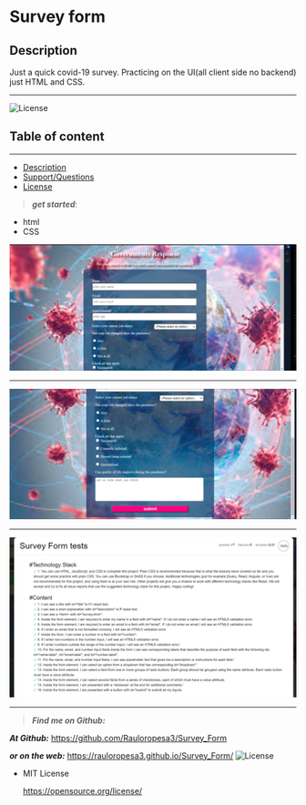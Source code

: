 # Survey form

## Description

Just a quick covid-19 survey. Practicing on the UI(all client side no backend) just HTML and CSS.

---

![License](https://img.shields.io/badge/LICENSE-MIT-maroon)

## Table of content

---

- [Description](#description)
- [Support/Questions](#supportquestions)
- [License](#license)

> **_get started_**:

- html
- CSS

![picture of the tribute page](survey_1.png)

---

![picture of the tribute page](survey_2.png)

---

![picture of the tribute page test](survey_3.png)

---

> **_Find me on Github:_**

**_At Github:_**
<https://github.com/Rauloropesa3/Survey_Form>

**_or on the web:_**
<https://rauloropesa3.github.io/Survey_Form/>
![License](https://img.shields.io/badge/LICENSE-MIT-maroon)

- MIT License

  <https://opensource.org/license/>
